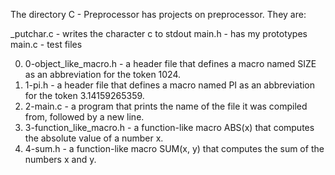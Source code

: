 The directory C - Preprocessor has projects on preprocessor. They are:

_putchar.c - writes the character c to stdout
main.h - has my prototypes
main.c - test files

0. 0-object_like_macro.h - a header file that defines a macro named SIZE as an abbreviation for the token 1024.
1. 1-pi.h - a header file that defines a macro named PI as an abbreviation for the token 3.14159265359.
2. 2-main.c - a program that prints the name of the file it was compiled from, followed by a new line.
3. 3-function_like_macro.h - a function-like macro ABS(x) that computes the absolute value of a number x.
4. 4-sum.h - a function-like macro SUM(x, y) that computes the sum of the numbers x and y.

